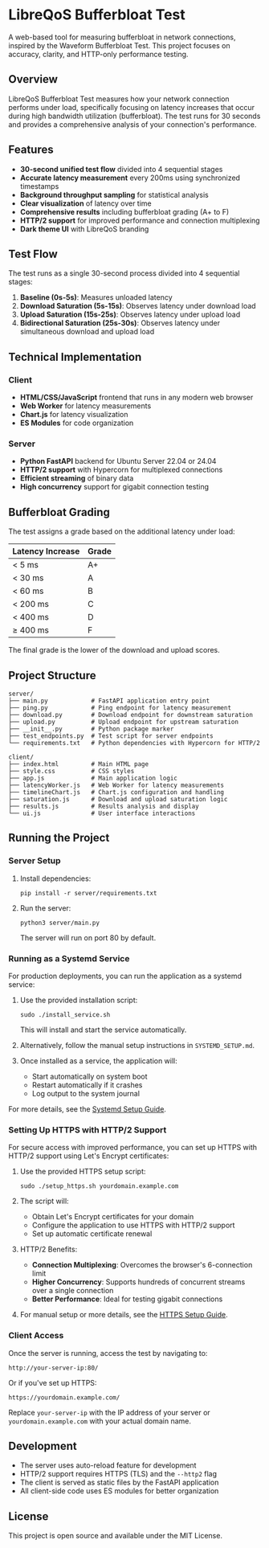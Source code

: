 # LibreQoS Bufferbloat Test

A web-based tool for measuring bufferbloat in network connections, inspired by the Waveform Bufferbloat Test. This project focuses on accuracy, clarity, and HTTP-only performance testing.

## Overview

LibreQoS Bufferbloat Test measures how your network connection performs under load, specifically focusing on latency increases that occur during high bandwidth utilization (bufferbloat). The test runs for 30 seconds and provides a comprehensive analysis of your connection's performance.

## Features

- **30-second unified test flow** divided into 4 sequential stages
- **Accurate latency measurement** every 200ms using synchronized timestamps
- **Background throughput sampling** for statistical analysis
- **Clear visualization** of latency over time
- **Comprehensive results** including bufferbloat grading (A+ to F)
- **HTTP/2 support** for improved performance and connection multiplexing
- **Dark theme UI** with LibreQoS branding

## Test Flow

The test runs as a single 30-second process divided into 4 sequential stages:

1. **Baseline (0s-5s)**: Measures unloaded latency
2. **Download Saturation (5s-15s)**: Observes latency under download load
3. **Upload Saturation (15s-25s)**: Observes latency under upload load
4. **Bidirectional Saturation (25s-30s)**: Observes latency under simultaneous download and upload load

## Technical Implementation

### Client

- **HTML/CSS/JavaScript** frontend that runs in any modern web browser
- **Web Worker** for latency measurements
- **Chart.js** for latency visualization
- **ES Modules** for code organization

### Server

- **Python FastAPI** backend for Ubuntu Server 22.04 or 24.04
- **HTTP/2 support** with Hypercorn for multiplexed connections
- **Efficient streaming** of binary data
- **High concurrency** support for gigabit connection testing

## Bufferbloat Grading

The test assigns a grade based on the additional latency under load:

| Latency Increase | Grade |
|------------------|-------|
| < 5 ms           | A+    |
| < 30 ms          | A     |
| < 60 ms          | B     |
| < 200 ms         | C     |
| < 400 ms         | D     |
| ≥ 400 ms         | F     |

The final grade is the lower of the download and upload scores.

## Project Structure

```
server/
├── main.py            # FastAPI application entry point
├── ping.py            # Ping endpoint for latency measurement
├── download.py        # Download endpoint for downstream saturation
├── upload.py          # Upload endpoint for upstream saturation
├── __init__.py        # Python package marker
├── test_endpoints.py  # Test script for server endpoints
└── requirements.txt   # Python dependencies with Hypercorn for HTTP/2

client/
├── index.html         # Main HTML page
├── style.css          # CSS styles
├── app.js             # Main application logic
├── latencyWorker.js   # Web Worker for latency measurements
├── timelineChart.js   # Chart.js configuration and handling
├── saturation.js      # Download and upload saturation logic
├── results.js         # Results analysis and display
└── ui.js              # User interface interactions
```

## Running the Project

### Server Setup

1. Install dependencies:
   ```
   pip install -r server/requirements.txt
   ```

2. Run the server:
   ```
   python3 server/main.py
   ```

   The server will run on port 80 by default.

### Running as a Systemd Service

For production deployments, you can run the application as a systemd service:

1. Use the provided installation script:
   ```
   sudo ./install_service.sh
   ```

   This will install and start the service automatically.

2. Alternatively, follow the manual setup instructions in `SYSTEMD_SETUP.md`.

3. Once installed as a service, the application will:
   - Start automatically on system boot
   - Restart automatically if it crashes
   - Log output to the system journal

For more details, see the [Systemd Setup Guide](SYSTEMD_SETUP.md).

### Setting Up HTTPS with HTTP/2 Support

For secure access with improved performance, you can set up HTTPS with HTTP/2 support using Let's Encrypt certificates:

1. Use the provided HTTPS setup script:
   ```
   sudo ./setup_https.sh yourdomain.example.com
   ```

2. The script will:
   - Obtain Let's Encrypt certificates for your domain
   - Configure the application to use HTTPS with HTTP/2 support
   - Set up automatic certificate renewal

3. HTTP/2 Benefits:
   - **Connection Multiplexing**: Overcomes the browser's 6-connection limit
   - **Higher Concurrency**: Supports hundreds of concurrent streams over a single connection
   - **Better Performance**: Ideal for testing gigabit connections

4. For manual setup or more details, see the [HTTPS Setup Guide](HTTPS_SETUP.md).

### Client Access

Once the server is running, access the test by navigating to:
```
http://your-server-ip:80/
```

Or if you've set up HTTPS:
```
https://yourdomain.example.com/
```

Replace `your-server-ip` with the IP address of your server or `yourdomain.example.com` with your actual domain name.

## Development

- The server uses auto-reload feature for development
- HTTP/2 support requires HTTPS (TLS) and the `--http2` flag
- The client is served as static files by the FastAPI application
- All client-side code uses ES modules for better organization

## License

This project is open source and available under the MIT License.
